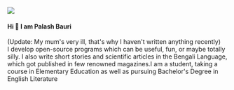 ![](/images/palash.webp)
#### Hi :wave: I am Palash Bauri

<div class="myinfo">
(Update: My mum's very ill, that's why I haven't written anything recently)
<br>
I develop open-source programs which can be useful, fun, or maybe totally silly. I also write short stories and scientific articles in the Bengali Language, which got published in few renowned magazines.I am a student, taking a course in Elementary Education as well as pursuing Bachelor's Degree in English Literature
</div>
